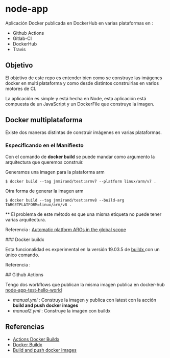# node-app

Aplicación Docker publicada en DockerHub en varias plataformas en :
 * Github Actions
 * Gitlab-CI
 * DockerHub
 * Travis

## Objetivo

El objetivo de este repo es entender bien como se construye las imágenes docker en
multi plataforma y como desde distintos construirlas en varios motores de CI.

La aplicación es simple y está hecha en Node, esta aplicación está compuesta de
un JavaScript y un DockerFile que construye la imagen.

## Docker multiplataforma

Existe dos maneras distintas de construir imágenes en varias plataformas.

### **Especificando en el Manifiesto**

Con el comando de **docker build** se puede mandar como argumento la arquitectura que queremos construir.

Generamos una imagen para la plataforma arm

```
$ docker build --tag jmmirand/test:armv7 --platform linux/arm/v7 .
```
 Otra forma de generar la imagen arm

```
$ docker build --tag jmmirand/test:armv8 --build-arg TARGETPLATFORM=linux/arm/v8 .
```

** El problema de este método es que una misma etiqueta no puede tener varias
arquitectura.


Referencia : [ Automatic platform ARGs in the global scope ](https://docs.docker.com/engine/reference/builder/#automatic-platform-args-in-the-global-scope)



### Docker buildx

Esta funcionalidad es experimental en la versión 19.03.5 de
[ buildx ](https://docs.docker.com/buildx/working-with-buildx/) con un único
comando.




Referencia :



## Github Actions

Tengo dos workflows que publican la misma imagen
publica en docker-hub [node-app-test-hello-world](https://hub.docker.com/repository/registry-1.docker.io/jmmirand/node-app-test-hello-world/tags?page=1)

  * *manual.yml* : Construye la imagen y publica con latest con la acción **build and push docker images**
  * *manual2.yml* : Construye la imagen con buildx


##  Referencias

 * [ Actions Docker Buildx ](https://github.com/marketplace/actions/docker-buildx)
 * [ Docker Buildx ](https://github.com/docker/buildx)
 * [ Build and push docker images ](https://github.com/marketplace/actions/build-and-push-docker-images)
